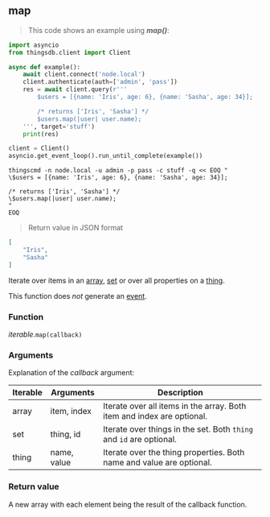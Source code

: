 ## map

> This code shows an example using ***map()***:

```python
import asyncio
from thingsdb.client import Client

async def example():
    await client.connect('node.local')
    client.authenticate(auth=['admin', 'pass'])
    res = await client.query(r'''
        $users = [{name: 'Iris', age: 6}, {name: 'Sasha', age: 34}];

        /* returns ['Iris', 'Sasha'] */
        $users.map(|user| user.name);
    ''', target='stuff')
    print(res)

client = Client()
asyncio.get_event_loop().run_until_complete(example())
```

```shell
thingscmd -n node.local -u admin -p pass -c stuff -q << EOQ "
\$users = [{name: 'Iris', age: 6}, {name: 'Sasha', age: 34}];

/* returns ['Iris', 'Sasha'] */
\$users.map(|user| user.name);
"
EOQ
```

> Return value in JSON format

```json
[
    "Iris",
    "Sasha"
]
```

Iterate over items in an [array](#array-type), [set](#set-type) or over all properties on a [thing](#thing).

This function does *not* generate an [event](#events).

### Function
*iterable*.`map(callback)`

### Arguments
Explanation of the *callback* argument:

Iterable | Arguments   | Description
-------- | ----------- | -----------
array    | item, index | Iterate over all items in the array. Both item and index are optional.
set      | thing, id   | Iterate over things in the set. Both `thing` and `id` are optional.
thing    | name, value | Iterate over the thing properties. Both name and value are optional.

### Return value
A new array with each element being the result of the callback function.
